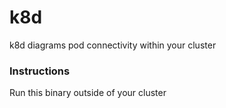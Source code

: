 # k8d

k8d diagrams pod connectivity within your cluster

### Instructions

Run this binary outside of your cluster